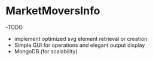 # MarketMoversInfo

-TODO
  - implement optimized svg element retrieval or creation
  - Simple GUI for operations and elegant output display
  - MongoDB (for scalability) 
